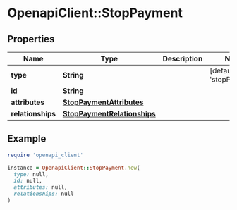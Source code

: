 # OpenapiClient::StopPayment

## Properties

| Name | Type | Description | Notes |
| ---- | ---- | ----------- | ----- |
| **type** | **String** |  | [default to &#39;stopPayment&#39;] |
| **id** | **String** |  |  |
| **attributes** | [**StopPaymentAttributes**](StopPaymentAttributes.md) |  |  |
| **relationships** | [**StopPaymentRelationships**](StopPaymentRelationships.md) |  |  |

## Example

```ruby
require 'openapi_client'

instance = OpenapiClient::StopPayment.new(
  type: null,
  id: null,
  attributes: null,
  relationships: null
)
```

